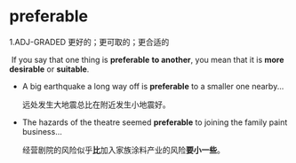 # preferable

1.ADJ-GRADED 更好的；更可取的；更合适的

​	If you say that one thing is **preferable** **to another**, you mean that it is **more desirable** or **suitable**.

- A big earthquake a long way off is **preferable** to a smaller one nearby...

  远处发生大地震总比在附近发生小地震好。

- The hazards of the theatre seemed **preferable** to joining the family paint business...

  经营剧院的风险似乎**比**加入家族涂料产业的风险**要小一些**。